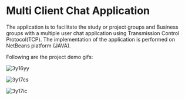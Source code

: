 Multi Client Chat Application
=============================

The application is to facilitate the study or project groups and Business groups with a multiple user chat
application using Transmission Control Protocol(TCP). The implementation of the application is performed 
on NetBeans platform (JAVA). 

Following are the project demo gifs:

![3y16yy](https://user-images.githubusercontent.com/53296115/80263166-26fe0c80-86a9-11ea-97c7-50a9d64663ae.gif)

![3y17cs](https://user-images.githubusercontent.com/53296115/80263174-2d8c8400-86a9-11ea-887f-697179e63fba.gif)

![3y17ic](https://user-images.githubusercontent.com/53296115/80263177-33826500-86a9-11ea-8007-22e48c58b7d1.gif)
